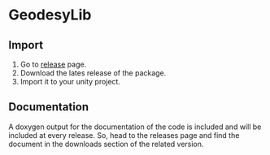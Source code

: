 # GeodesyLib



## Import

1. Go to [release](https://github.com/ertanturan/GeodesyLib/releases) page.
2. Download the lates release of the package.
3. Import it to your unity project.

## Documentation

A doxygen output for the documentation of the code is included and will be included at every release.
So, head to the releases page and find the document in the downloads section of the related version.
